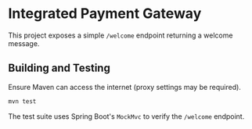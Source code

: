 # Integrated Payment Gateway

This project exposes a simple `/welcome` endpoint returning a welcome message.

## Building and Testing

Ensure Maven can access the internet (proxy settings may be required).

```bash
mvn test
```

The test suite uses Spring Boot's `MockMvc` to verify the `/welcome` endpoint.
